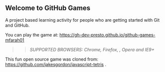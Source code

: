 ## Welcome to GitHub Games

A project based learning activity for people who are getting started with Git and GitHub.

You can play the game at: <https://gh-dev-presto.github.io/github-games-mfarah01>

>> _*SUPPORTED BROWSERS*: Chrome, Firefox, , Opera and IE9+_

This fun open source game was cloned from: https://github.com/jakesgordon/javascript-tetris
.
